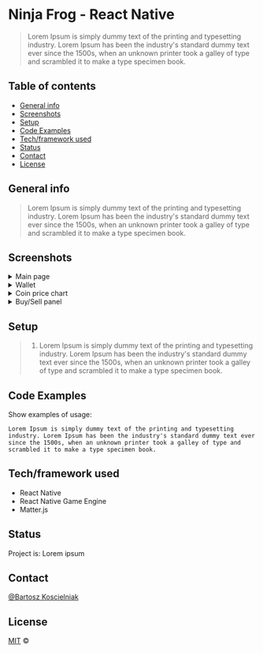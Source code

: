 # Ninja Frog - React Native
> Lorem Ipsum is simply dummy text of the printing and typesetting industry. Lorem Ipsum has been the industry's standard dummy text ever since the 1500s, when an unknown printer took a galley of type and scrambled it to make a type specimen book.

## Table of contents
* [General info](#general-info)
* [Screenshots](#screenshots)
* [Setup](#setup)
* [Code Examples](#code-examples)
* [Tech/framework used](#techframework-used)
* [Status](#status)
* [Contact](#contact)
* [License](#license)

## General info
>Lorem Ipsum is simply dummy text of the printing and typesetting industry. Lorem Ipsum has been the industry's standard dummy text ever since the 1500s, when an unknown printer took a galley of type and scrambled it to make a type specimen book.

## Screenshots

   <details>
       <summary>Main page</summary>
    <ul>
     <img src="img/strona_glowna.png"> 
    </ul>
   </details>
	<details>
       <summary>Wallet</summary>
    <ul>
     <img src="img/portfel.png"> 
    </ul>
   </details>
	<details>
       <summary>Coin price chart</summary>
    <ul>
     <img src="img/wykres_ceny.png"> 
    </ul>
   </details>
	<details>
       <summary>Buy/Sell panel</summary>
    <ul>
     <img src="img/zakuKrypto.png"> 
    </ul>
   </details>

## Setup

>1. Lorem Ipsum is simply dummy text of the printing and typesetting industry. Lorem Ipsum has been the industry's standard dummy text ever since the 1500s, when an unknown printer took a galley of type and scrambled it to make a type specimen book.
## Code Examples
Show examples of usage:


    Lorem Ipsum is simply dummy text of the printing and typesetting industry. Lorem Ipsum has been the industry's standard dummy text ever since the 1500s, when an unknown printer took a galley of type and scrambled it to make a type specimen book.



## Tech/framework used

* React Native
* React Native Game Engine
* Matter.js

## Status
Project is: Lorem ipsum


## Contact
[@Bartosz Koscielniak](https://github.com/BartoszKoscielniak)

## License
[MIT](https://choosealicense.com/licenses/mit/) ©

